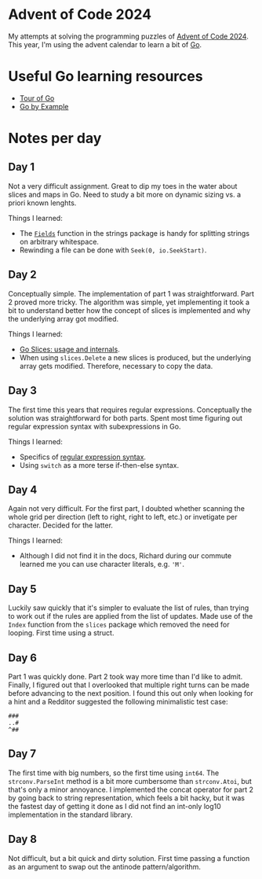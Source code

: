 # Advent of Code 2024

My attempts at solving the programming puzzles of [Advent of Code 2024](https://adventofcode.com/2024). This year, I'm using the advent calendar to learn a bit of [Go](https://go.dev/).

# Useful Go learning resources

- [Tour of Go](https://go.dev/tour/)
- [Go by Example](https://gobyexample.com/)

# Notes per day

## Day 1

Not a very difficult assignment. Great to dip my toes in the water about slices and maps in Go. Need to study a bit more on dynamic sizing vs. a priori known lenghts.

Things I learned:

- The [`Fields`](https://pkg.go.dev/strings#Fields) function in the strings package is handy for splitting strings on arbitrary whitespace.
- Rewinding a file can be done with `Seek(0, io.SeekStart)`.

## Day 2

Conceptually simple. The implementation of part 1 was straightforward. Part 2 proved more tricky. The algorithm was simple, yet implementing it took a bit to understand better how the concept of slices is implemented and why the underlying array got modified.

Things I learned:

- [Go Slices: usage and internals](https://go.dev/blog/slices-intro).
- When using `slices.Delete` a new slices is produced, but the underlying array gets modified. Therefore, necessary to copy the data.

## Day 3

The first time this years that requires regular expressions. Conceptually the solution was straightforward for both parts. Spent most time figuring out regular expression syntax with subexpressions in Go.

Things I learned:

- Specifics of [regular expression syntax](https://pkg.go.dev/regexp/syntax).
- Using `switch` as a more terse if-then-else syntax.

## Day 4

Again not very difficult. For the first part, I doubted whether scanning the whole grid per direction (left to right, right to left, etc.) or invetigate per character. Decided for the latter.

Things I learned:

- Although I did not find it in the docs, Richard during our commute learned me you can use character literals, e.g. `'M'`.

## Day 5

Luckily saw quickly that it's simpler to evaluate the list of rules, than trying to work out if the rules are applied from the list of updates. Made use of the `Index` function from the `slices` package which removed the need for looping. First time using a struct.

## Day 6

Part 1 was quickly done. Part 2 took way more time than I'd like to admit. Finally, I figured out that I overlooked that multiple right turns can be made before advancing to the next position. I found this out only when looking for a hint and a Redditor suggested the following minimalistic test case:

```
###
..#
^##
```

## Day 7

The first time with big numbers, so the first time using `int64`. The `strconv.ParseInt` method is a bit more cumbersome than `strconv.Atoi`, but that's only a minor annoyance. I implemented the concat operator for part 2 by going back to string representation, which feels a bit hacky, but it was the fastest day of getting it done as I did not find an int-only log10 implementation in the standard library.

## Day 8

Not difficult, but a bit quick and dirty solution. First time passing a function as an argument to swap out the antinode pattern/algorithm.
